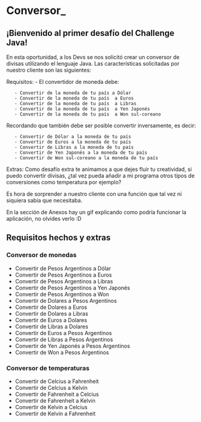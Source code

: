 # Conversor_
<h2> ¡Bienvenido al primer desafío del Challenge Java! </h2>

<p> En esta oportunidad, a los Devs se nos solicitó crear un conversor de divisas utilizando el lenguaje Java. Las características solicitadas por nuestro cliente son las siguientes: </p>
<p>
Requisitos:
- El convertidor de moneda debe:

       - Convertir de la moneda de tu país a Dólar
       - Convertir de la moneda de tu país  a Euros
       - Convertir de la moneda de tu país  a Libras 
       - Convertir de la moneda de tu país  a Yen Japonés
       - Convertir de la moneda de tu país  a Won sul-coreano
       
Recordando que también debe ser posible convertir inversamente, es decir:

       - Convertir de Dólar a la moneda de tu país
       - Convertir de Euros a la moneda de tu país
       - Convertir de Libras a la moneda de tu país
       - Convertir de Yen Japonés a la moneda de tu país
       - Convertir de Won sul-coreano a la moneda de tu país
Extras:
Como desafío extra te animamos a que dejes fluir tu creatividad, si puedo convertir divisas, ¿tal vez pueda añadir a mi programa otros tipos de conversiones como temperatura por ejemplo?

Es hora de sorprender a nuestro cliente con una función que tal vez ni siquiera sabía que necesitaba.

En la sección de Anexos hay un gif explicando como podría funcionar la aplicación, no olvides verlo :D
</p>

<h2> Requisitos hechos y extras</h2>

<h3> Conversor de monedas </h3>
<ul>
       <li> Convertir de Pesos Argentinos a Dólar </li>
       <li> Convertir de Pesos Argentinos  a Euros </li>
       <li> Convertir de Pesos Argentinos  a Libras </li>
       <li> Convertir de Pesos Argentinos  a Yen Japonés </li>
       <li> Convertir de Pesos Argentinos  a Won </li>
       <li> Convertir de Dolares a Pesos Argentinos </li>
       <li> Convertir de Dolares a Euros </li>
       <li> Convertir de Dolares a Libras </li>
       <li> Convertir de Euros a Dolares </li>
       <li> Convertir de Libras a Dolares </li>
       <li> Convertir de Euros a Pesos Argentinos </li>
       <li> Convertir de Libras a Pesos Argentinos </li>
       <li> Convertir de Yen Japonés a Pesos Argentinos </li>
       <li> Convertir de Won  a Pesos Argentinos </li>
</ul>

<h3> Conversor de temperaturas </h3>

<ul> 
       <li> Convertir de Celcius a Fahrenheit </li>
       <li> Convertir de Celcius a Kelvin </li>
       <li> Convertir de Fahrenheit a Celcius </li>
       <li> Convertir de Fahrenheit a Kelvin </li>
       <li> Convertir de Kelvin a Celcius </li>
       <li> Convertir de Kelvin a Fahrenheit </li>
</ul>
